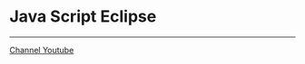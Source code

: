 # Java Script Eclipse

-----
[Channel Youtube](https://www.youtube.com/channel/UC3giPltx3oAflwwqs2-YYaQ)
